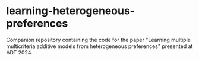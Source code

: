 # learning-heterogeneous-preferences
Companion repository containing the code for the paper "Learning multiple multicriteria additive models from heterogeneous preferences" presented at ADT 2024.
